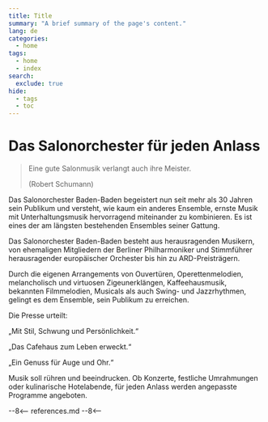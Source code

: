```yaml
---
title: Title
summary: "A brief summary of the page's content."
lang: de
categories:
  - home
tags:
  - home
  - index
search:
  exclude: true
hide:
  - tags
  - toc
---
```


# Das Salonorchester für jeden Anlass

> Eine gute Salonmusik verlangt auch ihre Meister.
>
> (Robert Schumann)

Das Salonorchester Baden-Baden begeistert nun seit mehr als 30 Jahren sein Publikum und versteht, wie kaum ein anderes Ensemble, ernste Musik mit Unterhaltungsmusik hervorragend miteinander zu kombinieren.
Es ist eines der am längsten bestehenden Ensembles seiner Gattung.

<!-- more -->

Das Salonorchester Baden-Baden besteht aus herausragenden Musikern, von ehemaligen Mitgliedern der Berliner Philharmoniker und Stimmführer herausragender europäischer Orchester bis hin zu ARD-Preisträgern.

Durch die eigenen Arrangements von Ouvertüren, Operettenmelodien, melancholisch und virtuosen Zigeunerklängen, Kaffeehausmusik, bekannten Filmmelodien, Musicals als auch Swing- und Jazzrhythmen, gelingt es dem Ensemble, sein Publikum zu erreichen.


Die Presse urteilt:

„Mit Stil, Schwung und Persönlichkeit.“

„Das Cafehaus zum Leben erweckt.“

„Ein Genuss für Auge und Ohr.“

Musik soll rühren und beeindrucken. Ob Konzerte, festliche Umrahmungen oder kulinarische Hotelabende, für jeden Anlass werden angepasste Programme angeboten.

--8<--
references.md
--8<--
